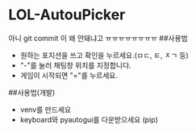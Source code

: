 # LOL-AutouPicker
아니 git commit 이 왜 안돼냐고 ㅠㅠㅠㅠㅠㅠㅠㅠ
##사용법
- 원하는 포지션을 쓰고 확인을 누르세요.(ㅁㄷ, ㅌ, ㅈㄱ 등)
- "-"를 눌러 채팅창 위치를 지정합니다.
- 게임이 시작되면 "="를 누르세요.



##사용법(개발)
- venv를 만드세요
- keyboard와 pyautogui를 다운받으세요 (pip)
